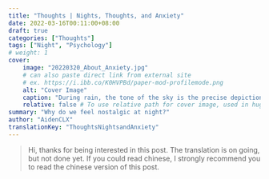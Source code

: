 ```yaml
---
title: "Thoughts | Nights, Thoughts, and Anxiety"
date: 2022-03-16T00:11:00+08:00
draft: true
categories: ["Thoughts"]
tags: ["Night", "Psychology"]
# weight: 1
cover:
    image: "20220320_About_Anxiety.jpg"
    # can also paste direct link from external site
    # ex. https://i.ibb.co/K0HVPBd/paper-mod-profilemode.png
    alt: "Cover Image"
    caption: "During rain, the tone of the sky is the precise depiction of metropolitans' heart."
    relative: false # To use relative path for cover image, used in hugo Page-bundles
summary: "Why do we feel nostalgic at night?"
author: "AidenCLX"
translationKey: "ThoughtsNightsandAnxiety"
---
```


> Hi, thanks for being interested in this post. The translation is on going, but not done yet. If you could read chinese, I strongly recommend you to read the chinese version of this post.
